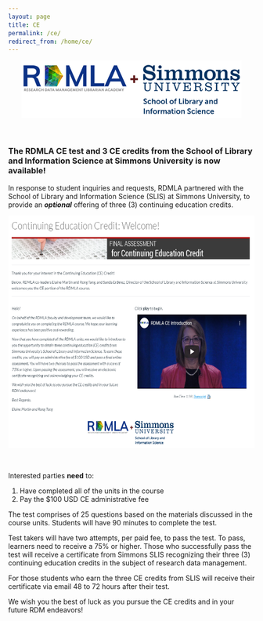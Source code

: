 ```yaml
---
layout: page
title: CE
permalink: /ce/
redirect_from: /home/ce/
---
```


<p align="center"><img src="/images/icons_logos/rdmla_logo/RDMLA_SLIS_logo_450px.png" alt="RDMLA and SLIS Logos"></p> <br>

### **The RDMLA CE test and 3 CE credits from the School of Library and Information Science at Simmons University is now available!**

In response to student inquiries and requests, RDMLA partnered with the School of Library and Information Science (SLIS) at Simmons University, to provide an _**optional**_ offering of three (3) continuing education credits.

<p align="center"><img src="/images/display-images/CE_Welcome.PNG" alt="CE Welcome Page" style="width:600px; height:474px"></p> <br>

Interested parties **need** to:
1. Have completed all of the units in the course
2. Pay the $100 USD CE administrative fee

The test comprises of 25 questions based on the materials discussed in the course units. Students will have 90 minutes to complete the test. 

Test takers will have two attempts, per paid fee, to pass the test. To pass, learners need to receive a 75% or higher. Those who successfully pass the test will receive a certificate from Simmons SLIS recognizing their three (3) continuing education credits in the subject of research data management.

For those students who earn the three CE credits from SLIS will receive their certificate via email 48 to 72 hours after their test.

We wish you the best of luck as you pursue the CE credits and in your future RDM endeavors!

